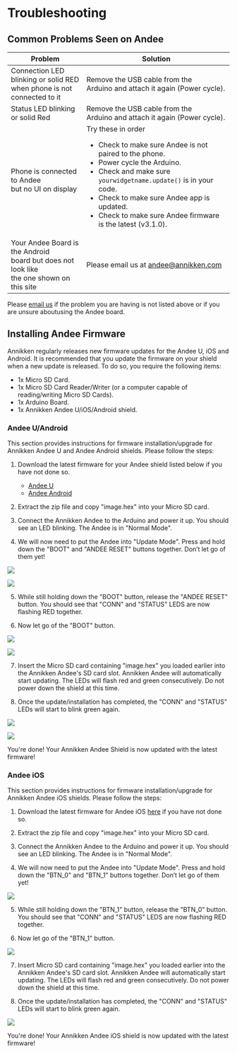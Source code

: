# Troubleshooting

## Common Problems Seen on Andee

| Problem | Solution |
| ------- | -------- |
| Connection LED blinking or solid RED <br> when phone is not connected to it | Remove the USB cable from the <br> Arduino and attach it again (Power cycle). |
| Status LED blinking or solid Red | Remove the USB cable from the <br> Arduino and attach it again (Power cycle). |
| Phone is connected to Andee<br> but no UI on display | Try these in order <ul><li>Check to make sure Andee is not paired to the phone.</li><li>Power cycle the Arduino.</li><li>Check and make sure `yourwidgetname.update()` is in your code.</li><li>Check to make sure Andee app is updated.</li><li>Check to make sure Andee firmware is the latest (v3.1.0).</li></ul> |
| Your Andee Board is the Android<br>board but does not look like<br>the one shown on this site  | Please email us at andee@annikken.com |

Please [email us](mailto:andee@annikken.com) if the problem you are having is not listed above or if you are unsure aboutusing the Andee board.

## Installing Andee Firmware

Annikken regularly releases new firmware updates for the Andee U, iOS and Android. It is recommended that you update the firmware on your shield when a new update is released. To do so, you require the following items:

* 1x Micro SD Card.
* 1x Micro SD Card Reader/Writer (or a computer capable of reading/writing Micro SD Cards).
* 1x Arduino Board.
* 1x Annikken Andee U/iOS/Android shield.

### Andee U/Android

This section provides instructions for firmware installation/upgrade for Annikken Andee U and Andee Android shields. Please follow the steps:

1. Download the latest firmware for your Andee shield listed below if you have not done so.
    * [Andee U](https://github.com/Annikken/annikken.github.io/raw/main/AndeeU%26iOS3.1.0.zip)
    * [Andee Android](https://github.com/Annikken/annikken.github.io/raw/main/Android3.1.0.zip)

2. Extract the zip file and copy "image.hex" into your Micro SD card.

3. Connect the Annikken Andee to the Arduino and power it up. You should see an LED blinking. The Andee is in "Normal Mode".

4. We will now need to put the Andee into "Update Mode". Press and hold down the "BOOT" and "ANDEE RESET" buttons together. Don’t let go of them yet!

![](img/A2.jpg)

![](img/U2.jpg)

5. While still holding down the "BOOT" button, release the "ANDEE RESET" button. You should see that "CONN" and "STATUS" LEDS are now flashing RED together.

6. Now let go of the "BOOT" button. 

![](img/A3.jpg)

![](img/U3.jpg)

7. Insert the Micro SD card containing "image.hex" you loaded earlier into the Annikken Andee's SD card slot. Annikken Andee will automatically start updating. The LEDs will flash red and green consecutively. Do not power down the shield at this time.

8. Once the update/installation has completed, the "CONN" and "STATUS" LEDs will start to blink green again.

![](img/A1.jpg)

![](img/U1.jpg)


You're done! Your Annikken Andee Shield is now updated with the latest firmware!


### Andee iOS

This section provides instructions for firmware installation/upgrade for Annikken Andee iOS shields. Please follow the steps:

1. Download the latest firmware for Andee iOS [here](https://github.com/Annikken/annikken.github.io/raw/main/AndeeU%26iOS3.1.0.zip) if you have not done so.

2. Extract the zip file and copy "image.hex" into your Micro SD card.

3. Connect the Annikken Andee to the Arduino and power it up. You should see an LED blinking. The Andee is in "Normal Mode".

4. We will now need to put the Andee into "Update Mode". Press and hold down the "BTN_0" and "BTN_1" buttons together. Don’t let go of them yet!

![](img/I2.jpg)

5. While still holding down the "BTN_1" button, release the "BTN_0" button. You should see that "CONN" and "STATUS" LEDS are now flashing RED together.

6. Now let go of the "BTN_1" button. 

![](img/I3.jpg)

7. Insert Micro SD card containing "image.hex" you loaded earlier into the Annikken Andee's SD card slot. Annikken Andee will automatically start updating. The LEDs will flash red and green consecutively. Do not power down the shield at this time.

8. Once the update/installation has completed, the "CONN" and "STATUS" LEDs will start to blink green again.

![](img/I1.jpg)

You're done! Your Annikken Andee iOS shield is now updated with the latest firmware!